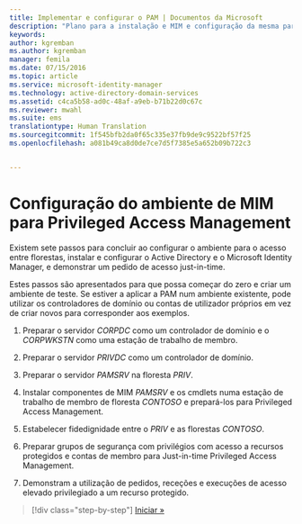 ```yaml
---
title: Implementar e configurar o PAM | Documentos da Microsoft
description: "Plano para a instalação e MIM e configuração da mesma para Privileged Access Management."
keywords: 
author: kgremban
ms.author: kgremban
manager: femila
ms.date: 07/15/2016
ms.topic: article
ms.service: microsoft-identity-manager
ms.technology: active-directory-domain-services
ms.assetid: c4ca5b58-ad0c-48af-a9eb-b71b22d0c67c
ms.reviewer: mwahl
ms.suite: ems
translationtype: Human Translation
ms.sourcegitcommit: 1f545bfb2da0f65c335e37fb9de9c9522bf57f25
ms.openlocfilehash: a081b49ca8d0de7ce7d5f7385e5a652b09b722c3


---
```


# <a name="configure-the-mim-environment-for-privileged-access-management"></a>Configuração do ambiente de MIM para Privileged Access Management
Existem sete passos para concluir ao configurar o ambiente para o acesso entre florestas, instalar e configurar o Active Directory e o Microsoft Identity Manager, e demonstrar um pedido de acesso just-in-time.

Estes passos são apresentados para que possa começar do zero e criar um ambiente de teste. Se estiver a aplicar a PAM num ambiente existente, pode utilizar os controladores de domínio ou contas de utilizador próprios em vez de criar novos para corresponder aos exemplos.

1.  Preparar o servidor *CORPDC* como um controlador de domínio e o *CORPWKSTN* como uma estação de trabalho de membro.

2.  Preparar o servidor *PRIVDC* como um controlador de domínio.

3.  Preparar o servidor *PAMSRV* na floresta *PRIV*.

4.  Instalar componentes de MIM *PAMSRV* e os cmdlets numa estação de trabalho de membro de floresta *CONTOSO* e prepará-los para Privileged Access Management.

5.  Estabelecer fidedignidade entre o *PRIV* e as florestas *CONTOSO*.

6.  Preparar grupos de segurança com privilégios com acesso a recursos protegidos e contas de membro para Just-in-time Privileged Access Management.

7.  Demonstram a utilização de pedidos, receções e execuções de acesso elevado privilegiado a um recurso protegido.

>[!div class="step-by-step"]
[Iniciar »](step-1-prepare-corp-domain.md)



<!--HONumber=Nov16_HO2-->


